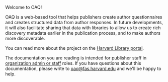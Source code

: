 Welcome to OAQ!

OAQ is a web-based tool that helps publishers create author questionnaires and creates structured data from author responses. In future developments, it will also facilitate sharing that data with libraries to allow us to create rich discovery metadata earlier in the publication process, and to make authors more discoverable.

You can read more about the project on the [Harvard Library portal](http://library.harvard.edu/oaq).

The documentation you are reading is intended for publisher staff in [organization admin or  staff](/publisher_workflow/organizations#about-account-roles) roles. If you have questions about this documentation, please write to <oaq@fas.harvard.edu> and we'll be happy to help.
